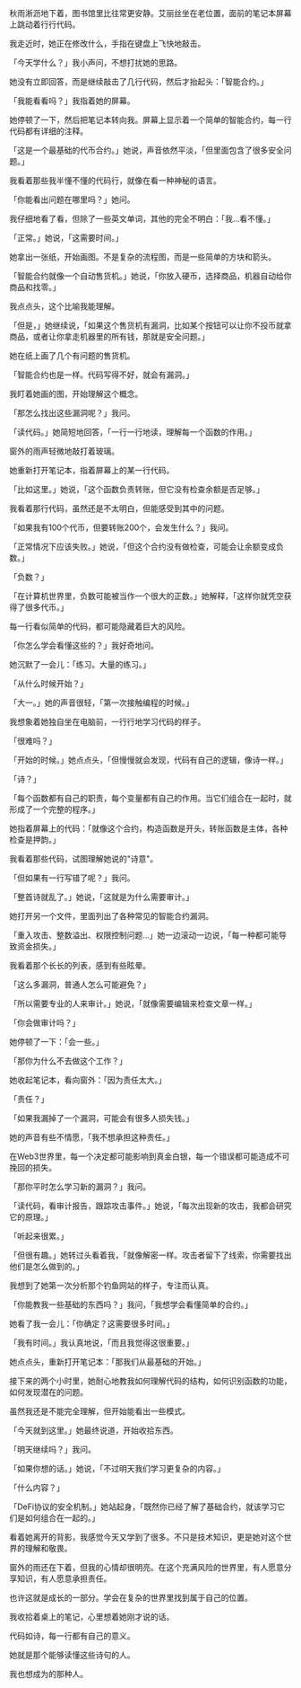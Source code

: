 
秋雨淅沥地下着，图书馆里比往常更安静。艾丽丝坐在老位置，面前的笔记本屏幕上跳动着行行代码。

我走近时，她正在修改什么，手指在键盘上飞快地敲击。

「今天学什么？」我小声问，不想打扰她的思路。

她没有立即回答，而是继续敲击了几行代码，然后才抬起头：「智能合约。」

「我能看看吗？」我指着她的屏幕。

她停顿了一下，然后把笔记本转向我。屏幕上显示着一个简单的智能合约，每一行代码都有详细的注释。

「这是一个最基础的代币合约。」她说，声音依然平淡，「但里面包含了很多安全问题。」

我看着那些我半懂不懂的代码行，就像在看一种神秘的语言。

「你能看出问题在哪里吗？」她问。

我仔细地看了看，但除了一些英文单词，其他的完全不明白：「我...看不懂。」

「正常。」她说，「这需要时间。」

她拿出一张纸，开始画图。不是复杂的流程图，而是一些简单的方块和箭头。

「智能合约就像一个自动售货机。」她说，「你放入硬币，选择商品，机器自动给你商品和找零。」

我点点头，这个比喻我能理解。

「但是，」她继续说，「如果这个售货机有漏洞，比如某个按钮可以让你不投币就拿商品，或者让你拿走机器里的所有钱，那就是安全问题。」

她在纸上画了几个有问题的售货机。

「智能合约也是一样。代码写得不好，就会有漏洞。」

我盯着她画的图，开始理解这个概念。

「那怎么找出这些漏洞呢？」我问。

「读代码。」她简短地回答，「一行一行地读，理解每一个函数的作用。」

窗外的雨声轻微地敲打着玻璃。

她重新打开笔记本，指着屏幕上的某一行代码。

「比如这里。」她说，「这个函数负责转账，但它没有检查余额是否足够。」

我看着那行代码，虽然还是不太明白，但能感受到其中的问题。

「如果我有100个代币，但要转账200个，会发生什么？」我问。

「正常情况下应该失败。」她说，「但这个合约没有做检查，可能会让余额变成负数。」

「负数？」

「在计算机世界里，负数可能被当作一个很大的正数。」她解释，「这样你就凭空获得了很多代币。」

每一行看似简单的代码，都可能隐藏着巨大的风险。

「你怎么学会看懂这些的？」我好奇地问。

她沉默了一会儿：「练习。大量的练习。」

「从什么时候开始？」

「大一。」她的声音很轻，「第一次接触编程的时候。」

我想象着她独自坐在电脑前，一行行地学习代码的样子。

「很难吗？」

「开始的时候。」她点点头，「但慢慢就会发现，代码有自己的逻辑，像诗一样。」

「诗？」

「每个函数都有自己的职责，每个变量都有自己的作用。当它们组合在一起时，就形成了一个完整的程序。」

她指着屏幕上的代码：「就像这个合约，构造函数是开头，转账函数是主体，各种检查是押韵。」

我看着那些代码，试图理解她说的"诗意"。

「但如果有一行写错了呢？」我问。

「整首诗就乱了。」她说，「这就是为什么需要审计。」

她打开另一个文件，里面列出了各种常见的智能合约漏洞。

「重入攻击、整数溢出、权限控制问题...」她一边滚动一边说，「每一种都可能导致资金损失。」

我看着那个长长的列表，感到有些眩晕。

「这么多漏洞，普通人怎么可能避免？」

「所以需要专业的人来审计。」她说，「就像需要编辑来检查文章一样。」

「你会做审计吗？」

她停顿了一下：「会一些。」

「那你为什么不去做这个工作？」

她收起笔记本，看向窗外：「因为责任太大。」

「责任？」

「如果我漏掉了一个漏洞，可能会有很多人损失钱。」

她的声音有些不情愿，「我不想承担这种责任。」

在Web3世界里，每一个决定都可能影响到真金白银，每一个错误都可能造成不可挽回的损失。

「那你平时怎么学习新的漏洞？」我问。

「读代码，看审计报告，跟踪攻击事件。」她说，「每次出现新的攻击，我都会研究它的原理。」

「听起来很累。」

「但很有趣。」她转过头看着我，「就像解密一样。攻击者留下了线索，你需要找出他们是怎么做到的。」

我想到了她第一次分析那个钓鱼网站的样子，专注而认真。

「你能教我一些基础的东西吗？」我问，「我想学会看懂简单的合约。」

她看了我一会儿：「你确定？这需要很多时间。」

「我有时间。」我认真地说，「而且我觉得这很重要。」

她点点头，重新打开笔记本：「那我们从最基础的开始。」

接下来的两个小时里，她耐心地教我如何理解代码的结构，如何识别函数的功能，如何发现潜在的问题。

虽然我还是不能完全理解，但开始能看出一些模式。

「今天就到这里。」她最终说道，开始收拾东西。

「明天继续吗？」我问。

「如果你想的话。」她说，「不过明天我们学习更复杂的内容。」

「什么内容？」

「DeFi协议的安全机制。」她站起身，「既然你已经了解了基础合约，就该学习它们是如何组合在一起的。」

看着她离开的背影，我感觉今天又学到了很多。不只是技术知识，更是她对这个世界的理解和敬畏。

窗外的雨还在下着，但我的心情却很明亮。在这个充满风险的世界里，有人愿意分享知识，有人愿意承担责任。

也许这就是成长的一部分。学会在复杂的世界里找到属于自己的位置。

我收拾着桌上的笔记，心里想着她刚才说的话。

代码如诗，每一行都有自己的意义。

她就是那个能够读懂这些诗句的人。

我也想成为的那种人。 